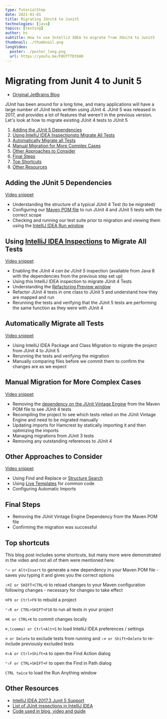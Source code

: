 ```yaml
---
type: TutorialStep
date: 2021-01-01
title: Migrating JUnit4 to Junit5
technologies: [java]
topics: [testing]
author: hs
subtitle: How to use IntelliJ IDEA to migrate from JUnit4 to Junit5
thumbnail: ./thumbnail.png
longVideo:
  poster: ./poster_long.png
  url: https://youtu.be/F8UTTTDtbH0
---
```


# Migrating from Junit 4 to Junit 5
- [Original JetBrains Blog](https://blog.jetbrains.com/idea/2020/08/migrating-from-junit-4-to-junit-5/)

JUnit has been around for a long time, and many applications will have a large number of JUnit tests written using JUnit 4. JUnit 5 was released in 2017, and provides a lot of features that weren't in the previous version. Let's look at how to migrate existing JUnit 4 tests to JUnit 5

1. [Adding the JUnit 5 Dependencies](#adding-the-junit-5-dependencies)
2. [Using IntelliJ IDEA Inspectionsto Migrate All Tests](#using-intellij-idea-inspectionshttpswwwjetbrainscomhelpideacode-inspectionhtmlaccess-inspections-and-settings-to-migrate-all-tests)
3. [Automatically Migrate all Tests](#automatically-migrate-all-tests)
4. [Manual Migration for More Complex Cases](#automatically-migrate-all-tests)
5. [Other Approaches to Consider](#other-approaches-to-consider)
6. [Final Steps](#final-steps)
7. [Top Shortcuts](#top-shortcuts)
8. [Other Resources](#other-resources)

## Adding the JUnit 5 Dependencies
[Video snippet](https://youtu.be/F8UTTDtbH0?t=19) 
- Understanding the structure of a typical JUnit 4 Test (to be migrated)
- Configuring our [Maven POM file](https://github.com/JetBrains/intellij-samples/blob/9afc1e77d269e0d4a0cbcf57f9862e9b321f2e68/standard-java/pom.xml) to run JUnit 4 and JUnit 5 tests with the correct scope
- Checking and running our test suite prior to migration and viewing them using the [IntelliJ IDEA Run window](https://www.jetbrains.com/help/idea/run-tool-window.html)

## Using [IntelliJ IDEA Inspections](https://www.jetbrains.com/help/idea/code-inspection.html#access-inspections-and-settings) to Migrate All Tests
[Video snippet](https://youtu.be/F8UTTTDtbH0?t=247)
- Enabling the _JUnit 4 can be JUnit 5_ inspection (available from Java 8 with the dependencies from the previous step set up)
- Using this IntelliJ IDEA inspection to migrate JUnit 4 Tests
- Understanding the [Refactoring Preview window](https://www.jetbrains.com/help/idea/refactoring-source-code.html#refactoring_preview)
- Refactor JUnit 4 tests in one class to JUnit 5 and understand how they are mapped and run
- Rerunning the tests and verifying that the JUnit 5 tests are performing the same function as they were with JUnit 4

## Automatically Migrate all Tests
[Video snippet](https://youtu.be/F8UTTTDtbH0?t=452)
- Using IntelliJ IDEA Package and Class Migration to migrate the project from JUnit 4 to JUnit 5
- Rerunning the tests and verifying the migration
- Manually comparing files before we commit them to confirm the changes are as we expect

## Manual Migration for More Complex Cases
[Video snippet](https://youtu.be/F8UTTTDtbH0?t=566)
- Removing the [dependency on the JUnit Vintage Engine](https://github.com/JetBrains/intellij-samples/blob/901b5f824e5ee2bbeb3f4b6eb213a237a70b4399/standard-java/pom.xml) from the Maven POM file to see JUnit 4 tests
- Recompiling the project to see which tests relied on the JUnit Vintage Engine and need to be migrated manually
- Updating imports for Hamcrest by statically importing it and then optimizing the imports
- Managing migrations from JUnit 3 tests 
- Removing any outstanding references to JUnit 4

## Other Approaches to Consider
[Video snippet](https://youtu.be/F8UTTTDtbH0?t=771)
- Using Find and Replace or [Structure Search](https://www.jetbrains.com/help/idea/structural-search-and-replace.html)
- Using [Live Templates](https://youtu.be/ffBeoE6NBSs) for common code
- Configuring Automatic Imports

## Final Steps
- Removing the JUnit Vintage Engine Dependency from the Maven POM file
- Confirming the migration was successful

## Top shortcuts
This blog post includes some shortcuts, but many more were demonstrated in the video and not all of them were mentioned here:

`⌃⏎ or Alt+Insert` to generate a new dependency in your Maven POM file - saves you typing it and gives you the correct options

`⇧⌘I or SHIFT+CTRL+O` to reload changes to your Maven configuration following changes - necessary for changes to take effect

`⌘F9 or Ctrl+F9` to rebuild a project

`⌃⇧R or CTRL+SHIFT+F10` to run all tests in your project

`⌘K or CTRL+K` to commit changes locally

`⌘,(comma) or Ctrl+Alt+S` to load IntelliJ IDEA preferences / settings

`⌫ or Delete` to exclude tests from running and `⇧⌫ or Shift+Delete` to re-include previously excluded tests

`⌘⇧A or Ctrl+Shift+A` to open the Find Action dialog

`⌃⇧F or CTRL+SHIFT+F` to open the Find in Path dialog

`CTRL twice` to load the Run Anything window

## Other Resources
- [IntelliJ IDEA 2017.3 Junit 5 Support](https://blog.jetbrains.com/idea/2017/11/intellij-idea-2017-3-junit-support/)
- [List of JUnit inspections in IntelliJ IDEA](https://www.jetbrains.com/help/idea/list-of-java-inspections.html#junit)
- [Code used in blog, video and guide](https://github.com/JetBrains/intellij-samples/tree/b52a483d0d6fe612ea4ef3f727792a10795061f8)